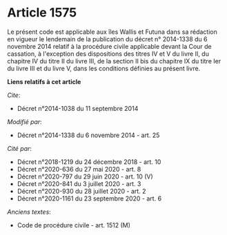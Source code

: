 # Article 1575

Le présent code est applicable aux îles Wallis et Futuna dans sa rédaction en vigueur le lendemain de la publication du
décret n° 2014-1338 du 6 novembre 2014 relatif à la procédure civile applicable devant la Cour de cassation, à l'exception
des dispositions des titres IV et V du livre II, du chapitre IV du titre II du livre III, de la section II bis du chapitre IX
du titre Ier du livre III et du livre V, dans les conditions définies au présent livre.

**Liens relatifs à cet article**

_Cite_:

  - Décret n°2014-1038 du 11 septembre 2014

_Modifié par_:

  - Décret n°2014-1338 du 6 novembre 2014 - art. 25

_Cité par_:

  - Décret n°2018-1219 du 24 décembre 2018 - art. 10
  - Décret n°2020-636 du 27 mai 2020 - art. 8
  - Décret n°2020-797 du 29 juin 2020 - art. 10 (V)
  - Décret n°2020-841 du 3 juillet 2020 - art. 3
  - Décret n°2020-930 du 28 juillet 2020 - art. 2
  - Décret n°2020-1161 du 23 septembre 2020 - art. 6

_Anciens textes_:

  - Code de procédure civile - art. 1512 (M)
